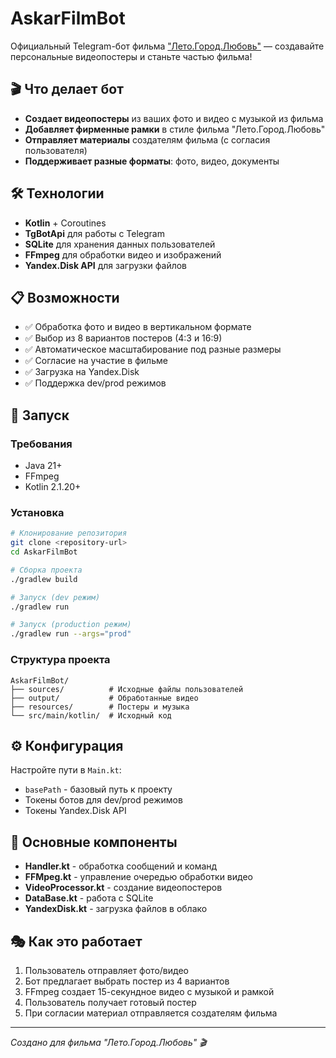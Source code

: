# AskarFilmBot

Официальный Telegram-бот фильма ["Лето.Город.Любовь"](https://www.kinopoisk.ru/film/6801872) — создавайте персональные видеопостеры и станьте частью фильма!

## 🎬 Что делает бот

- **Создает видеопостеры** из ваших фото и видео с музыкой из фильма
- **Добавляет фирменные рамки** в стиле фильма "Лето.Город.Любовь"
- **Отправляет материалы** создателям фильма (с согласия пользователя)
- **Поддерживает разные форматы**: фото, видео, документы

## 🛠 Технологии

- **Kotlin** + Coroutines
- **TgBotApi** для работы с Telegram
- **SQLite** для хранения данных пользователей
- **FFmpeg** для обработки видео и изображений
- **Yandex.Disk API** для загрузки файлов

## 📋 Возможности

- ✅ Обработка фото и видео в вертикальном формате
- ✅ Выбор из 8 вариантов постеров (4:3 и 16:9)
- ✅ Автоматическое масштабирование под разные размеры
- ✅ Согласие на участие в фильме
- ✅ Загрузка на Yandex.Disk
- ✅ Поддержка dev/prod режимов

## 🚀 Запуск

### Требования
- Java 21+
- FFmpeg
- Kotlin 2.1.20+

### Установка
```bash
# Клонирование репозитория
git clone <repository-url>
cd AskarFilmBot

# Сборка проекта
./gradlew build

# Запуск (dev режим)
./gradlew run

# Запуск (production режим)
./gradlew run --args="prod"
```

### Структура проекта
```
AskarFilmBot/
├── sources/          # Исходные файлы пользователей
├── output/           # Обработанные видео
├── resources/        # Постеры и музыка
└── src/main/kotlin/  # Исходный код
```

## ⚙️ Конфигурация

Настройте пути в `Main.kt`:
- `basePath` - базовый путь к проекту
- Токены ботов для dev/prod режимов
- Токены Yandex.Disk API

## 📝 Основные компоненты

- **Handler.kt** - обработка сообщений и команд
- **FFMpeg.kt** - управление очередью обработки видео
- **VideoProcessor.kt** - создание видеопостеров
- **DataBase.kt** - работа с SQLite
- **YandexDisk.kt** - загрузка файлов в облако

## 🎭 Как это работает

1. Пользователь отправляет фото/видео
2. Бот предлагает выбрать постер из 4 вариантов
3. FFmpeg создает 15-секундное видео с музыкой и рамкой
4. Пользователь получает готовый постер
5. При согласии материал отправляется создателям фильма

---

*Создано для фильма "Лето.Город.Любовь" 🎬*